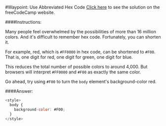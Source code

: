 #Waypoint: Use Abbreviated Hex Code
<a href="http://freecodecamp.com/challenges/Waypoint:%20Use%20Abbreviated%20Hex%20Code?solution=%3Cstyle%3E%0A%20%20body%20%7B%0A%20%20%20%20background-color%3A%20%23F00%3B%0A%20%20%7D%0A%3C%2Fstyle%3E%0A" target="_blank">Click here</a> to see the solution on the freeCodeCamp website.


####Instructions:
<p class="wrappable negative-10">Many people feel overwhelmed by the possibilities of more than 16 million colors. And it&apos;s difficult to remember hex code. Fortunately, you can shorten it.</p><p class="wrappable negative-10">For example, red, which is <code>#FF0000</code> in hex code, can be shortened to <code>#F00</code>. That is, one digit for red, one digit for green, one digit for blue.</p><p class="wrappable negative-10">This reduces the total number of possible colors to around 4,000. But browsers will interpret <code>#FF0000</code> and <code>#F00</code> as exactly the same color.</p><p class="wrappable negative-10">Go ahead, try using <code>#F00</code> to turn the <code>body</code> element&apos;s background-color red.</p><div class="negative-bottom-margin-30"></div>


####Answer:
```javascript
<style>
  body {
    background-color: #F00;
  }
</style>

```